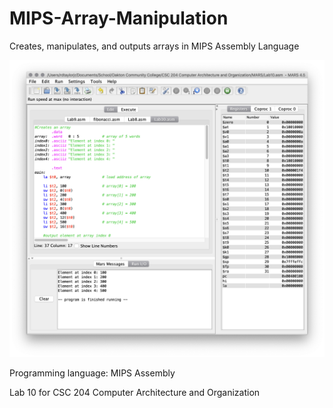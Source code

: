 # MIPS-Array-Manipulation

Creates, manipulates, and outputs arrays in MIPS Assembly Language

![MIPS-Array-Manipulation](https://github.com/rdtaylorjr/MIPS-Array-Manipulation/blob/master/MIPS-Array-Manipulation.png?raw=true)

Programming language: MIPS Assembly

Lab 10 for CSC 204 Computer Architecture and Organization
